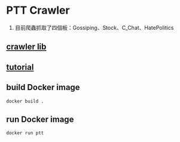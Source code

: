 # PTT Crawler
1. 目前爬蟲抓取了四個板：Gossiping、Stock、C_Chat、HatePolitics

## [crawler lib](https://github.com/jwlin/ptt-web-crawler)

## [tutorial](https://github.com/leVirve/CrawlerTutorial)

## build Docker image

`docker build .`

## run Docker image

`docker run ptt`
